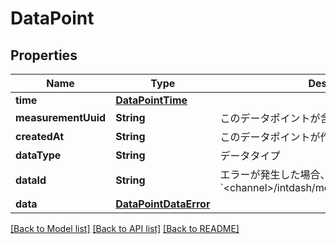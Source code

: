 # DataPoint

## Properties
Name | Type | Description | Notes
------------ | ------------- | ------------- | -------------
**time** | [**DataPointTime**](DataPointTime.md) |  | 
**measurementUuid** | **String** | このデータポイントが含まれる計測のUUID | 
**createdAt** | **String** | このデータポイントが作成された日時 | 
**dataType** | **String** | データタイプ | 
**dataId** | **String** | エラーが発生した場合、 &#x60;&lt;channel&gt;/intdash/measurement/get/data/error&#x60; | 
**data** | [**DataPointDataError**](DataPointDataError.md) |  | 

[[Back to Model list]](../README.md#documentation-for-models) [[Back to API list]](../README.md#documentation-for-api-endpoints) [[Back to README]](../README.md)


